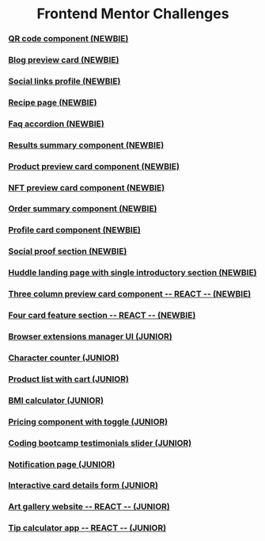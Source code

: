 <h1 align="center"> Frontend Mentor Challenges </h1>

### [QR code component (NEWBIE)](https://github.com/UPinar/frontend_mentor/tree/main/qr-code-component)

### [Blog preview card (NEWBIE)](https://github.com/UPinar/frontend_mentor/tree/main/blog-preview-card)

### [Social links profile (NEWBIE)](https://github.com/UPinar/frontend_mentor/tree/main/social-links-profile)

### [Recipe page (NEWBIE)](https://github.com/UPinar/frontend_mentor/tree/main/recipe-page)

### [Faq accordion (NEWBIE)](https://github.com/UPinar/frontend_mentor/tree/main/faq-accordion)

### [Results summary component (NEWBIE)](https://github.com/UPinar/frontend_mentor/tree/main/results-summary-component)

### [Product preview card component (NEWBIE)](https://github.com/UPinar/frontend_mentor/tree/main/product-preview-card-component)

### [NFT preview card component (NEWBIE)](https://github.com/UPinar/frontend_mentor/tree/main/nft-preview-card-component)

### [Order summary component (NEWBIE)](https://github.com/UPinar/frontend_mentor/tree/main/order-summary-component)

### [Profile card component (NEWBIE)](https://github.com/UPinar/frontend_mentor/tree/main/profile-card-component)

### [Social proof section (NEWBIE)](https://github.com/UPinar/frontend_mentor/tree/main/social-proof-section)

### [Huddle landing page with single introductory section (NEWBIE)](https://github.com/UPinar/frontend_mentor/tree/main/huddle-landing-page-with-single-introductory-section)

### [Three column preview card component -- REACT -- (NEWBIE)](https://github.com/UPinar/frontend_mentor/tree/main/three-column-preview-card-component)

### [Four card feature section -- REACT -- (NEWBIE)](https://github.com/UPinar/frontend_mentor/tree/main/four-card-feature-section)

### [Browser extensions manager UI (JUNIOR)](https://github.com/UPinar/frontend_mentor/tree/main/browser-extensions-manager-ui)

### [Character counter (JUNIOR)](https://github.com/UPinar/frontend_mentor/tree/main/character-counter)

### [Product list with cart (JUNIOR)](https://github.com/UPinar/frontend_mentor/tree/main/product-list-with-cart)

### [BMI calculator (JUNIOR)](https://github.com/UPinar/frontend_mentor/tree/main/bmi-calculator)

### [Pricing component with toggle (JUNIOR)](https://github.com/UPinar/frontend_mentor/tree/main/pricing-component-with-toggle)

### [Coding bootcamp testimonials slider (JUNIOR)](https://github.com/UPinar/frontend_mentor/tree/main/coding-bootcamp-testimonials-slider)

### [Notification page (JUNIOR)](https://github.com/UPinar/frontend_mentor/tree/main/notification-page)

### [Interactive card details form (JUNIOR)](https://github.com/UPinar/frontend_mentor/tree/main/interactive-card-details-form)

### [Art gallery website -- REACT -- (JUNIOR)](https://github.com/UPinar/frontend_mentor/tree/main/art-gallery-website)

### [Tip calculator app -- REACT -- (JUNIOR)](https://github.com/UPinar/frontend_mentor/tree/main/tip-calculator-app)
